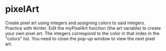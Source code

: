 # pixelArt
Create pixel art using integers and assigning colors to said integers. Practice with tkinter. Edit the myPixelArt function (the art variable) to create your own pixel art. The integers correspond to the color in that index in the "colors" list. You need to close the pop-up window to view the next pixel art.
